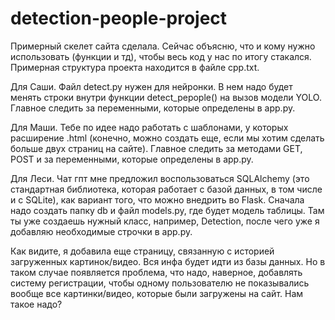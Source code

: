# detection-people-project
Примерный скелет сайта сделала. Сейчас объясню, что и кому нужно использовать (функции и тд), чтобы весь код у нас по итогу стакался. Примерная структура проекта находится в файле cpp.txt. 

Для Саши. Файл detect.py нужен для нейронки. В нем надо будет менять строки внутри функции detect_pepople() на вызов модели YOLO. Главное следить за переменными, которые определены в app.py.

Для Маши. Тебе по идее надо работать с шаблонами, у которых расширение .html (конечно, можно создать еще, если мы хотим сделать больше двух страниц на сайте). Главное следить за методами GET, POST и за переменными, которые определены в app.py.

Для Леси. Чат гпт мне предложил воспользоваться SQLAlchemy (это стандартная библиотека, которая работает с базой данных, в том числе и с SQLite), как вариант того, что можно внедрить во Flask. Сначала надо создать папку db и файл models.py, где будет модель таблицы. Там ты уже создаешь нужный класс, например, Detection, после чего уже я добавляю необходимые строчки в app.py. 

Как видите, я добавила еще страницу, связанную с историей загруженных картинок/видео. Вся инфа будет идти из базы данных. Но в таком случае появляется проблема, что надо, наверное, добавлять систему регистрации, чтобы одному пользователю не показывались вообще все картинки/видео, которые были загружены на сайт. Нам такое надо?
